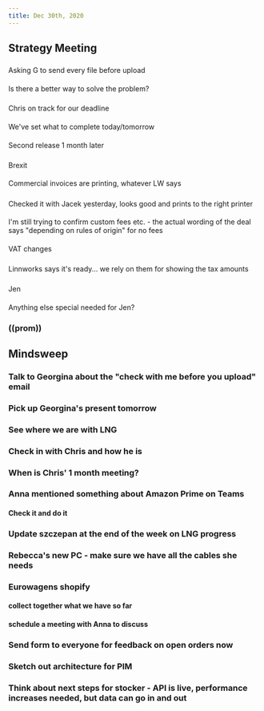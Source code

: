 ```yaml
---
title: Dec 30th, 2020
---
```


## Strategy Meeting
###
Asking G to send every file before upload
####
Is  there a better way to solve the problem?
###
Chris on track for our deadline
####
We've set what to complete today/tomorrow
####
Second release 1 month later
###
Brexit
####
Commercial invoices are printing, whatever LW says
#####
Checked it with Jacek yesterday, looks good and prints to the right printer
####
I'm still trying to confirm custom fees etc. - the actual wording of the deal says "depending on rules of origin" for no fees
####
VAT changes
#####
Linnworks says it's ready... we rely on them for showing the tax amounts
###
Jen
####
Anything else special needed for Jen?
### ((prom))
## Mindsweep
### Talk to Georgina about the "check with me before you upload" email
### Pick up Georgina's present tomorrow
### See where we are with LNG
### Check in with Chris and how he is
### When is Chris' 1 month meeting?
### Anna mentioned something about Amazon Prime on Teams
#### Check it and do it
### Update szczepan at the end of the week on LNG progress
### Rebecca's new PC - make sure we have all the cables she needs
### Eurowagens shopify
#### collect together what we have so far
#### schedule a meeting with Anna to discuss
### Send form to everyone for feedback on open orders now
### Sketch out architecture for PIM
### Think about next steps for stocker - API is live, performance increases needed, but data can go in and out
###
